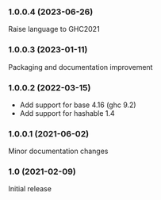 ### 1.0.0.4 (2023-06-26)

Raise language to GHC2021

### 1.0.0.3 (2023-01-11)

Packaging and documentation improvement

### 1.0.0.2 (2022-03-15)

- Add support for base 4.16 (ghc 9.2)
- Add support for hashable 1.4

### 1.0.0.1 (2021-06-02)

Minor documentation changes

### 1.0 (2021-02-09)

Initial release

